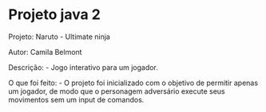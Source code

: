 # Projeto java 2

Projeto: Naruto - Ultimate ninja

Autor: Camila Belmont

Descrição:
      - Jogo interativo para um jogador.

O que foi feito:
      - O projeto foi inicializado com o objetivo de permitir apenas um jogador, de modo que o personagem adversário execute seus movimentos sem um input de comandos. 

